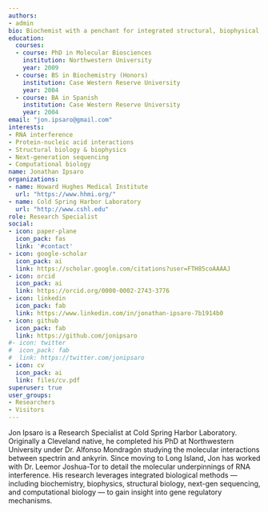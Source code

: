```yaml
---
authors:
- admin
bio: Biochemist with a penchant for integrated structural, biophysical, and computational methods.
education:
  courses:
  - course: PhD in Molecular Biosciences
    institution: Northwestern University
    year: 2009
  - course: BS in Biochemistry (Honors)
    institution: Case Western Reserve University
    year: 2004
  - course: BA in Spanish
    institution: Case Western Reserve University
    year: 2004
email: "jon.ipsaro@gmail.com"
interests:
- RNA interference
- Protein-nucleic acid interactions
- Structural biology & biophysics
- Next-generation sequencing
- Computational biology
name: Jonathan Ipsaro
organizations:
- name: Howard Hughes Medical Institute
  url: "https://www.hhmi.org/"
- name: Cold Spring Harbor Laboratory
  url: "http://www.cshl.edu"
role: Research Specialist
social:
- icon: paper-plane
  icon_pack: fas
  link: '#contact'
- icon: google-scholar
  icon_pack: ai
  link: https://scholar.google.com/citations?user=FTH85coAAAAJ
- icon: orcid
  icon_pack: ai
  link: https://orcid.org/0000-0002-2743-3776
- icon: linkedin
  icon_pack: fab
  link: https://www.linkedin.com/in/jonathan-ipsaro-7b1914b0
- icon: github
  icon_pack: fab
  link: https://github.com/jonipsaro
#- icon: twitter
#  icon_pack: fab
#  link: https://twitter.com/jonipsaro
- icon: cv
  icon_pack: ai
  link: files/cv.pdf
superuser: true
user_groups:
- Researchers
- Visitors
---
```


Jon Ipsaro is a Research Specialist at Cold Spring Harbor Laboratory. Originally a Cleveland native, he completed his PhD at Northwestern University under Dr. Alfonso Mondragón studying the molecular interactions between spectrin and ankyrin.  Since moving to Long Island, Jon has worked with Dr. Leemor Joshua-Tor to detail the molecular underpinnings of RNA interference. His research leverages integrated biological methods &mdash; including biochemistry, biophysics, structural biology, next-gen sequencing, and computational biology &mdash; to gain insight into gene regulatory mechanisms.